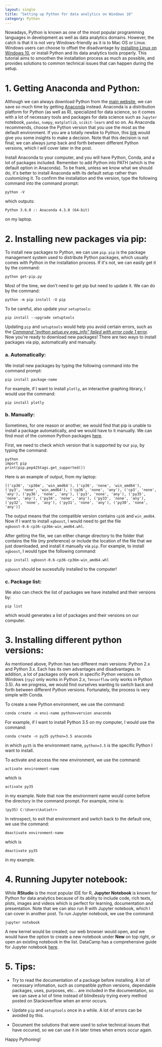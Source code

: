 ```yaml
---
layout: single
title: "Setting up Python for data analytics on Windows 10"
category: Python
---
```


Nowadays, Python is known as one of the most popular programming languages in development as well as data analytics domains. However, the catch is that it is not very Windows-friendly as it is to Mac OS or Linux. Windows users can choose to offset the disadvantage by [installing Linux on Windows 10](https://www.lifewire.com/install-ubuntu-linux-windows-10-steps-2202108), or install Python and its data analytics tools properly. This tutorial aims to smoothen the installation process as much as possible, and provides solutions to common technical issues that can happen during the setup.

# 1. Getting Anaconda and Python:

Although we can always download Python from the [main website](https://www.python.org/downloads/), we can save so much time by getting [Anaconda](https://www.continuum.io/downloads) instead. Anaconda is a distribution platform for Python (as well as R), specialized for data science, so it comes with a lot of necessary tools and packages for data science such as `Jupyter` notebook, `pandas`, `numpy`, `matplotlib`, `scikit-learn` and so on. As Anaconda recommends, choose the Python version that you use the most as the default environment. If you are a totally newbie to Python, this [link](https://wiki.python.org/moin/Python2orPython3) would give you some insights to make a decision. Note that this decision is not final; we can always jump back and forth between different Python versions, which I will cover later in the post.

Install Anaconda to your computer, and you will have Python, Conda, and a lot of packages included. Remember to add Python into PATH (which is the default option in Anaconda). To be frank, unless we know what we should do, it's better to install Anaconda with its default setup rather than customizing it. To confirm the installation and the version, type the following command into the command prompt:

```
python -V
```
which outputs:
```
Python 3.6.0 :: Anaconda 4.3.0 (64-bit)
```
on my laptop.

# 2. Installing new packages via pip:

To install new packages to Python, we can use `pip`. `pip` is the package management system used to distribute Python packages, which usually comes with Python in the installation process. If it's not, we can easily get it by the command:

```
python get-pip.py
```
Most of the time, we don't need to get pip but need to update it. We can do by the command:
```
python -m pip install -U pip
```
To be careful, also update your `setuptools`:

```
pip install --upgrade setuptools
```

Updating `pip` and `setuptools` would help you avoid certain errors, such as the [*Command "python setup.py egg_info" failed with error code 1* error](http://stackoverflow.com/questions/35991403/python-pip-install-gives-command-python-setup-py-egg-info-failed-with-error-c). Now you're ready to download new packages! There are two ways to install packages via pip, automatically and manually.

### a. Automatically:

We install new packages by typing the following command into the command prompt:
```
pip install package-name
```
For example, if I want to install `plotly`, an interactive graphing library, I would use the command:
```
pip install plotly
```

### b. Manually:

Sometimes, for one reason or another, we would find that pip is unable to install a package automatically, and we would have to it manually. We can find most of the common Python packages [here](http://www.lfd.uci.edu/~gohlke/pythonlibs/). 

First, we need to check which version that is supported by our `pip`, by typing the command:

```
python
import pip
print(pip.pep425tags.get_supported())
```
Here is an example of output, from my laptop:

```
[('cp36', 'cp36m', 'win_amd64'), ('cp36', 'none', 'win_amd64'), ('py3', 'none', 'win_amd64'), ('cp36', 'none', 'any'), ('cp3', 'none', 'any'), ('py36', 'none', 'any'), ('py3', 'none', 'any'), ('py35', 'none', 'any'), ('py34', 'none', 'any'), ('py33', 'none', 'any'), ('py32', 'none', 'any'), ('py31', 'none', 'any'), ('py30', 'none', 'any')]
```

The output means that the compatible version contains `cp36` and `win_amd64`. Now if I want to install `xgboost`, I would need to get the file `xgboost‑0.6‑cp36‑cp36m‑win_amd64.whl`. 

After getting the file, we can either change directory to the folder that contains the file (my preference) or include the location of the file that we just downloaded, and install it manually via `pip`. For example, to install `xgboost`, I would type the following command:

```
pip install xgboost‑0.6‑cp36‑cp36m‑win_amd64.whl
```

`xgboost` should be sucessfully installed to the computer! 

### c. Package list:

We also can check the list of packages we have installed and their versions by:

```
pip list
```
which would generates a list of packages and their versions on our computer.

# 3. Installing different python versions:

As mentioned above, Python has two different main versions: Python 2.x and Python 3.x. Each has its own advantages and disadvantages. In addition, a lot of packages only work in specific Python versions on Windows (`rpy2` only works in Python 2.x, `Tensorflow` only works in Python 3.5). As we progress, we would find ourselves wanting to switch back and forth between different Python versions. Fortunately, the process is very simple with Conda.

To create a new Python environment, we use the command:

```
conda create -n envi-name python=version anaconda
```
For example, if I want to install Python 3.5 on my computer, I would use the command:

```
conda create -n py35 python=3.5 anaconda
```
in which `py35` is the environment name, `python=3.5` is the specific Python I want to install.

To activate and access the new environment, we use the command:
```
activate environment-name
```
which is 
```
activate py35
```
in my example. Note that now the environment name would come before the directory in the command prompt. For example, mine is:
```
(py35) C:\Users\katietr>
```

In retrospect, to exit that environment and switch back to the default one, we use the command:
```
deactivate environment-name
```
which is
```
deactivate py35
```
in my example.

# 4. Running Jupyter notebook:

While **RStudio** is the most popular IDE for R, **Jupyter Notebook** is known for Python for data analytics because of its ability to include code, rich texts, plots, images and videos which is perfect for learning, documentation and presentation. Note that we can also run R with Jupyter notebook, which I can cover in another post. To run Jupyter notebook, we use the command:

```
jupyter notebook
```
A new kernel would be created; our web browser would open, and we would have the option to create a new notebook under **New** on top right, or open an existing notebook in the list. DataCamp has a comprehensive guide for Jupyter notebook [here](https://www.datacamp.com/community/tutorials/tutorial-jupyter-notebook#gs.s4ewsq0).

# 5. Tips:

- Try to read the documentation of a package before installing. A lot of necessary infomation, such as compatible python versions, dependable packages, uses, purposes, etc... are included in the documentation, so we can save a lot of time instead of blindlessly trying every method posted on Stackoverflow when an error occurs.

- Update `pip` and `setuptools` once in a while. A lot of errors can be avoided by this.

- Document the solutions that were used to solve technical issues that have occured, so we can use it in later times when errors occur again.

Happy Pythoning!
